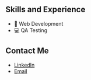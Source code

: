 ## Skills and Experience
* 👾 Web Development
* 💻 QA Testing

## Contact Me
* [LinkedIn](https://www.linkedin.com/in/viniciuscmenezes/)
* [Email](mailto:viniciuscassiomnz@gmail.com)
